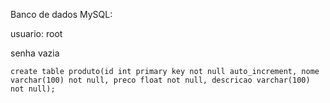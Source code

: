 Banco de dados MySQL: 

usuario: root

senha vazia

```create table produto(id int primary key not null auto_increment, nome varchar(100) not null, preco float not null, descricao varchar(100) not null);```
